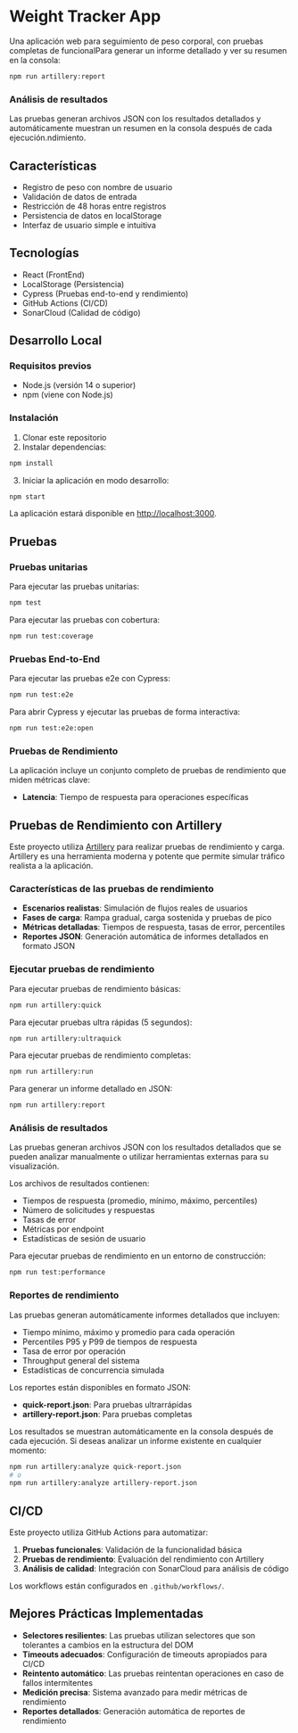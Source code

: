 # Weight Tracker App

Una aplicación web para seguimiento de peso corporal, con pruebas completas de funcionalPara generar un informe detallado y ver su resumen en la consola:

```bash
npm run artillery:report
```

### Análisis de resultados

Las pruebas generan archivos JSON con los resultados detallados y automáticamente muestran un resumen en la consola después de cada ejecución.ndimiento.

## Características

- Registro de peso con nombre de usuario
- Validación de datos de entrada
- Restricción de 48 horas entre registros
- Persistencia de datos en localStorage
- Interfaz de usuario simple e intuitiva

## Tecnologías

- React (FrontEnd)
- LocalStorage (Persistencia)
- Cypress (Pruebas end-to-end y rendimiento)
- GitHub Actions (CI/CD)
- SonarCloud (Calidad de código)

## Desarrollo Local

### Requisitos previos

- Node.js (versión 14 o superior)
- npm (viene con Node.js)

### Instalación

1. Clonar este repositorio
2. Instalar dependencias:

```bash
npm install
```

3. Iniciar la aplicación en modo desarrollo:

```bash
npm start
```

La aplicación estará disponible en [http://localhost:3000](http://localhost:3000).

## Pruebas

### Pruebas unitarias

Para ejecutar las pruebas unitarias:

```bash
npm test
```

Para ejecutar las pruebas con cobertura:

```bash
npm run test:coverage
```

### Pruebas End-to-End

Para ejecutar las pruebas e2e con Cypress:

```bash
npm run test:e2e
```

Para abrir Cypress y ejecutar las pruebas de forma interactiva:

```bash
npm run test:e2e:open
```

### Pruebas de Rendimiento

La aplicación incluye un conjunto completo de pruebas de rendimiento que miden métricas clave:

- **Latencia**: Tiempo de respuesta para operaciones específicas


## Pruebas de Rendimiento con Artillery

Este proyecto utiliza [Artillery](https://www.artillery.io/) para realizar pruebas de rendimiento y carga. Artillery es una herramienta moderna y potente que permite simular tráfico realista a la aplicación.

### Características de las pruebas de rendimiento

- **Escenarios realistas**: Simulación de flujos reales de usuarios
- **Fases de carga**: Rampa gradual, carga sostenida y pruebas de pico
- **Métricas detalladas**: Tiempos de respuesta, tasas de error, percentiles
- **Reportes JSON**: Generación automática de informes detallados en formato JSON

### Ejecutar pruebas de rendimiento

Para ejecutar pruebas de rendimiento básicas:

```bash
npm run artillery:quick
```

Para ejecutar pruebas ultra rápidas (5 segundos):

```bash
npm run artillery:ultraquick
```

Para ejecutar pruebas de rendimiento completas:

```bash
npm run artillery:run
```

Para generar un informe detallado en JSON:

```bash
npm run artillery:report
```

### Análisis de resultados

Las pruebas generan archivos JSON con los resultados detallados que se pueden analizar manualmente o utilizar herramientas externas para su visualización.

Los archivos de resultados contienen:
- Tiempos de respuesta (promedio, mínimo, máximo, percentiles)
- Número de solicitudes y respuestas
- Tasas de error
- Métricas por endpoint
- Estadísticas de sesión de usuario

Para ejecutar pruebas de rendimiento en un entorno de construcción:

```bash
npm run test:performance
```

### Reportes de rendimiento

Las pruebas generan automáticamente informes detallados que incluyen:

- Tiempo mínimo, máximo y promedio para cada operación
- Percentiles P95 y P99 de tiempos de respuesta
- Tasa de error por operación
- Throughput general del sistema
- Estadísticas de concurrencia simulada

Los reportes están disponibles en formato JSON:

- **quick-report.json**: Para pruebas ultrarrápidas
- **artillery-report.json**: Para pruebas completas

Los resultados se muestran automáticamente en la consola después de cada ejecución. Si deseas analizar un informe existente en cualquier momento:

```bash
npm run artillery:analyze quick-report.json
# o
npm run artillery:analyze artillery-report.json
```

## CI/CD

Este proyecto utiliza GitHub Actions para automatizar:

1. **Pruebas funcionales**: Validación de la funcionalidad básica
2. **Pruebas de rendimiento**: Evaluación del rendimiento con Artillery
3. **Análisis de calidad**: Integración con SonarCloud para análisis de código

Los workflows están configurados en `.github/workflows/`.

## Mejores Prácticas Implementadas

- **Selectores resilientes**: Las pruebas utilizan selectores que son tolerantes a cambios en la estructura del DOM
- **Timeouts adecuados**: Configuración de timeouts apropiados para CI/CD
- **Reintento automático**: Las pruebas reintentan operaciones en caso de fallos intermitentes
- **Medición precisa**: Sistema avanzado para medir métricas de rendimiento
- **Reportes detallados**: Generación automática de reportes de rendimiento
